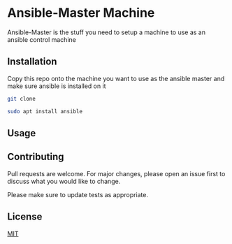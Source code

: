 # Ansible-Master Machine

Ansible-Master is the stuff you need to setup a machine to use as an ansible control machine

## Installation

Copy this repo onto the machine you want to use as the ansible master and make sure ansible is installed on it

```bash
git clone 

sudo apt install ansible

```

## Usage


## Contributing

Pull requests are welcome. For major changes, please open an issue first
to discuss what you would like to change.

Please make sure to update tests as appropriate.

## License

[MIT](https://choosealicense.com/licenses/mit/)